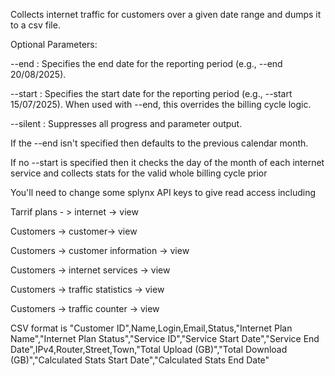 Collects internet traffic for customers over a given date range and dumps it to a csv file. 

Optional Parameters:

  --end <date>      : Specifies the end date for the reporting period (e.g., --end 20/08/2025).
  
  --start <date>    : Specifies the start date for the reporting period (e.g., --start 15/07/2025).  When used with --end, this overrides the billing cycle logic.
                      
  --silent          : Suppresses all progress and parameter output.


If the --end isn't specified then defaults to the previous calendar month.

If no --start <date> is specified then it checks the day of the month of each internet service and collects stats for the valid whole billing cycle prior


You'll need to change some splynx API keys to give read access including 

Tarrif plans - > internet -> view

Customers -> customer-> view

Customers -> customer information -> view

Customers -> internet services -> view

Customers -> traffic statistics -> view

Customers -> traffic counter -> view


CSV format is
"Customer ID",Name,Login,Email,Status,"Internet Plan Name","Internet Plan Status","Service ID","Service Start Date","Service End Date",IPv4,Router,Street,Town,"Total Upload (GB)","Total Download (GB)","Calculated Stats Start Date","Calculated Stats End Date"
